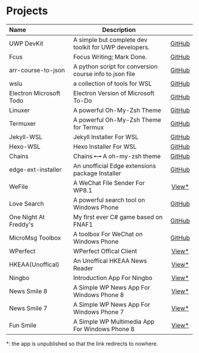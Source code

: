# Projects
| Name        |     Description                                 |                                          |
| :------------ | ---------------------------------------- | :--------------------------------------: |
| UWP DevKit        | A simple but complete dev toolkit for UWP developers. | [GitHub](https://github.com/WEdotStudio/UWP-DevKit) |
| Fcus          | Focus Writing; Mark Done.                | [GitHub](https://github.com/patrick330602/Fcus-UWP) |
| arr-course-to-json       | A python script for conversion course info to json file               | [GitHub](https://github.com/patrick330602/spiders/tree/master/ust_course_to_json) |
| wslu | a collection of tools for WSL          | [GitHub](https://github.com/patrick330602/wslu) |
| Electron Microsoft Todo | Electron Version of Microsoft To-Do | [GitHub](https://github.com/patrick330602/electron-microsoft-todo) |
| Linuxer       | A powerful Oh-My-Zsh Theme               | [GitHub](https://github.com/patrick330602/linuxer) |
| Termuxer       | A powerful Oh-My-Zsh Theme for Termux   | [GitHub](https://github.com/patrick330602/termuxer) |
| Jekyll-WSL    | Jekyll Installer For WSL                 | [GitHub](https://github.com/patrick330602/Jekyll-Installer-For-WSL) |
| Hexo-WSL      | Hexo Installer For WSL                   | [GitHub](https://github.com/patrick330602/Hexo-Installer-For-WSL) |
| Chains                | Chains ╾╼ A oh-my-zsh theme              | [GitHub](https://github.com/patrick330602/chains) |
| edge-ext-installer    | An unofficial Edge extensions package Installer | [GitHub](https://github.com/patrick330602/Edge-Extensions-Pack) |
| WeFile                | A WeChat File Sender For WP8.1           |                 [View*](https://www.microsoft.com/store/apps/9nblgggz56z4)                 |
| Love Search           | A powerful search tool on Windows Phone  | [GitHub](https://github.com/patrick330602/Love_Search) |
| One Night At Freddy's | My first ever C# game based on FNAF1     |                [GitHub](https://github.com/patrick330602/One-Night-At-Freddy-s)  |
| MicroMsg Toolbox      | A toolbox For WeChat on Windows Phone    |                [GitHub](https://github.com/patrick330602/MicroMsg_ToolBox)   |
| WPerfect              | WPerfect Offical Client                  |                [View*](https://www.microsoft.com/store/apps/9wzdncrdrbc7)                 |
| HKEAA(Unoffical)      | An Unoffical HKEAA News Reader           |                [View*](https://www.microsoft.com/store/apps/9wzdncrdrbcc)                 |
| Ningbo                | Introduction App For Ningbo              |                [View*](https://www.microsoft.com/store/apps/9NBLGGGZKTTB)                 |
| News Smile 8          | A Simple WP News App For Windows Phone 8 |                [View*](https://www.microsoft.com/store/apps/9nblgggxx9q4)                 |
| News Smile 7          | A Simple WP News App For Windows Phone 7 |                [View*](https://www.microsoft.com/store/apps/9nblggh0fx46)                 |
| Fun Smile             | A Simple WP Multimedia App For Windows Phone 8 |                [View*](https://www.microsoft.com/store/apps/9nblggh0fx5n)                 |

*: the app is unpublished so that the link redirects to nowhere.

